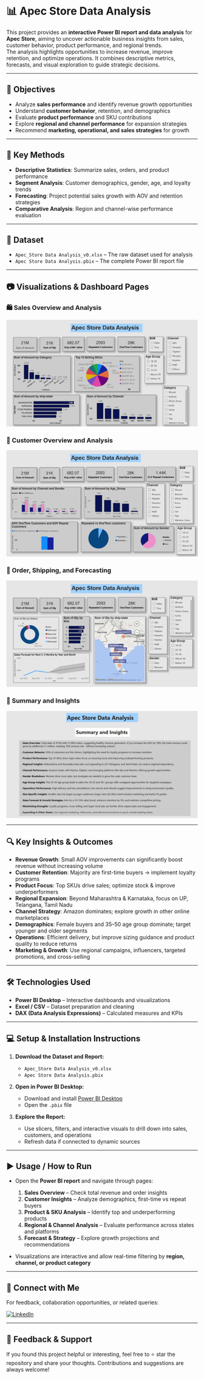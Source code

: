 # 📊 Apec Store Data Analysis

This project provides an **interactive Power BI report and data analysis** for **Apec Store**, aiming to uncover actionable business insights from sales, customer behavior, product performance, and regional trends.  
The analysis highlights opportunities to increase revenue, improve retention, and optimize operations. It combines descriptive metrics, forecasts, and visual exploration to guide strategic decisions.

---

## 🎯 Objectives

- Analyze **sales performance** and identify revenue growth opportunities  
- Understand **customer behavior**, retention, and demographics  
- Evaluate **product performance** and SKU contributions  
- Explore **regional and channel performance** for expansion strategies  
- Recommend **marketing, operational, and sales strategies** for growth

---

## 📌 Key Methods

- **Descriptive Statistics**: Summarize sales, orders, and product performance  
- **Segment Analysis**: Customer demographics, gender, age, and loyalty trends  
- **Forecasting**: Project potential sales growth with AOV and retention strategies  
- **Comparative Analysis**: Region and channel-wise performance evaluation  

---

## 📁 Dataset

- `Apec_Store Data Analysis_v0.xlsx` – The raw dataset used for analysis  
- `Apec Store Data Analysis.pbix` – The complete Power BI report file

---

## 📷 Visualizations & Dashboard Pages

### 🛍️ Sales Overview and Analysis
![Sales Overview](images/Sales%20Overview%20and%20Analysis.png)

### 👥 Customer Overview and Analysis
![Customer Overview](images/Customer%20Overview%20and%20Analysis.png)

### 🚚 Order, Shipping, and Forecasting
![Order & Forecasting](images/Order,%20Shipping%20and%20Forecasting.png)

### 📌 Summary and Insights
![Summary and Insights](images/Summary%20and%20Insights.png)

---

## 🔍 Key Insights & Outcomes

- **Revenue Growth**: Small AOV improvements can significantly boost revenue without increasing volume  
- **Customer Retention**: Majority are first-time buyers → implement loyalty programs  
- **Product Focus**: Top SKUs drive sales; optimize stock & improve underperformers  
- **Regional Expansion**: Beyond Maharashtra & Karnataka, focus on UP, Telangana, Tamil Nadu  
- **Channel Strategy**: Amazon dominates; explore growth in other online marketplaces  
- **Demographics**: Female buyers and 35–50 age group dominate; target younger and older segments  
- **Operations**: Efficient delivery, but improve sizing guidance and product quality to reduce returns  
- **Marketing & Growth**: Use regional campaigns, influencers, targeted promotions, and cross-selling

---

## 🛠️ Technologies Used

- **Power BI Desktop** – Interactive dashboards and visualizations  
- **Excel / CSV** – Dataset preparation and cleaning  
- **DAX (Data Analysis Expressions)** – Calculated measures and KPIs  

---

## 💻 Setup & Installation Instructions

1. **Download the Dataset and Report:**  
   - `Apec_Store Data Analysis_v0.xlsx`  
   - `Apec Store Data Analysis.pbix`  

2. **Open in Power BI Desktop:**  
   - Download and install [Power BI Desktop](https://powerbi.microsoft.com/)  
   - Open the `.pbix` file  

3. **Explore the Report:**  
   - Use slicers, filters, and interactive visuals to drill down into sales, customers, and operations  
   - Refresh data if connected to dynamic sources  

---

## ▶️ Usage / How to Run

- Open the **Power BI report** and navigate through pages:  
  1. **Sales Overview** – Check total revenue and order insights  
  2. **Customer Insights** – Analyze demographics, first-time vs repeat buyers  
  3. **Product & SKU Analysis** – Identify top and underperforming products  
  4. **Regional & Channel Analysis** – Evaluate performance across states and platforms  
  5. **Forecast & Strategy** – Explore growth projections and recommendations  

- Visualizations are interactive and allow real-time filtering by **region, channel, or product category**  

---

## 🔗 **Connect with Me**

For feedback, collaboration opportunities, or related queries:

[![LinkedIn](https://img.shields.io/badge/LinkedIn-Profile-blue?logo=linkedin)](https://www.linkedin.com/in/indu-r-3a3767170/)

---

## 🙌 Feedback & Support

If you found this project helpful or interesting, feel free to ⭐ star the repository and share your thoughts. Contributions and suggestions are always welcome!
